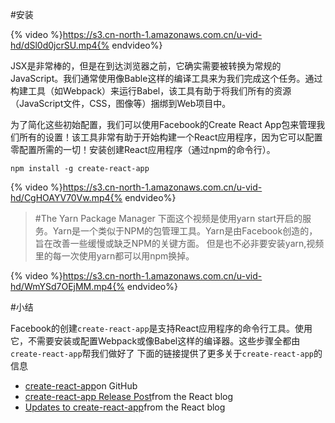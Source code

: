 #安装

{% video %}https://s3.cn-north-1.amazonaws.com.cn/u-vid-hd/dSl0d0jcrSU.mp4{% endvideo%}

JSX是非常棒的，但是在到达浏览器之前，它确实需要被转换为常规的JavaScript。我们通常使用像Bable这样的编译工具来为我们完成这个任务。通过构建工具（如Webpack）来运行Babel，该工具有助于将我们所有的资源（JavaScript文件，CSS，图像等）捆绑到Web项目中。

为了简化这些初始配置，我们可以使用Facebook的Create React App包来管理我们所有的设置！该工具非常有助于开始构建一个React应用程序，因为它可以配置零配置所需的一切！安装创建React应用程序（通过npm的命令行）。

```
npm install -g create-react-app
```

{% video %}https://s3.cn-north-1.amazonaws.com.cn/u-vid-hd/CgHOAYV70Vw.mp4{% endvideo%}

>#The Yarn Package Manager
下面这个视频是使用yarn start开启的服务。Yarn是一个类似于NPM的包管理工具。Yarn是由Facebook创造的，旨在改善一些缓慢或缺乏NPM的关键方面。
但是也不必非要安装yarn,视频里的每一次使用yarn都可以用npm换掉。


{% video %}https://s3.cn-north-1.amazonaws.com.cn/u-vid-hd/WmYSd7OEjMM.mp4{% endvideo%}


#小结

Facebook的创建`create-react-app`是支持React应用程序的命令行工具。使用它，不需要安装或配置Webpack或像Babel这样的编译器。这些步骤全都由`create-react-app`帮我们做好了
下面的链接提供了更多关于`create-react-app`的信息
- [create-react-app](https://github.com/facebookincubator/create-react-app)on GitHub
- [create-react-app Release Post](https://facebook.github.io/react/blog/2016/07/22/create-apps-with-no-configuration.html)from the React blog
- [Updates to create-react-app](https://facebook.github.io/react/blog/2017/05/18/whats-new-in-create-react-app.html)from the React blog